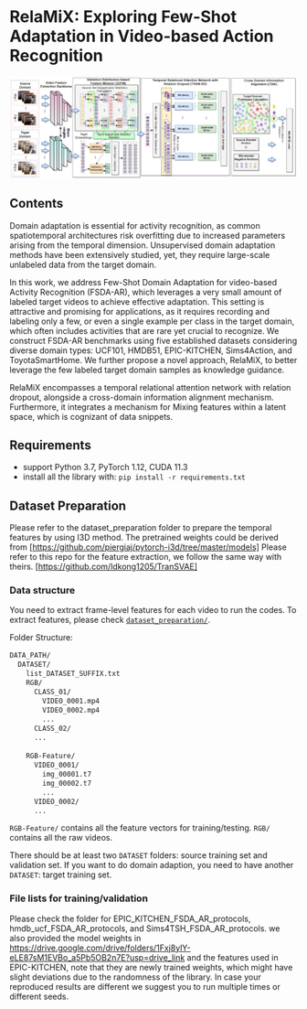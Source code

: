 # RelaMiX: Exploring Few-Shot Adaptation in Video-based Action Recognition
<img src="main.png" width="1080"/>

## Contents
Domain adaptation is essential for activity recognition, as common spatiotemporal architectures risk overfitting due to increased parameters arising from the temporal dimension. Unsupervised domain adaptation methods have been extensively studied, yet, they require large-scale unlabeled data from the target domain. 

In this work, we address Few-Shot Domain Adaptation for video-based Activity Recognition (FSDA-AR), which leverages a very small amount of labeled target videos to achieve effective adaptation. This setting is attractive and promising for applications, as it requires recording and labeling only a few, or even a single example per class in the target domain, which often includes activities that are rare yet crucial to recognize. We construct FSDA-AR benchmarks using five established datasets considering diverse domain types: UCF101, HMDB51, EPIC-KITCHEN, Sims4Action, and ToyotaSmartHome.  We further propose a novel approach, RelaMiX, to better leverage the few labeled target domain samples as knowledge guidance.

RelaMiX encompasses a temporal relational attention network with relation dropout, alongside a cross-domain information alignment mechanism. Furthermore, it integrates a mechanism for Mixing features within a latent space, which is cognizant of data snippets.
## Requirements
* support Python 3.7, PyTorch 1.12, CUDA 11.3
* install all the library with: `pip install -r requirements.txt`
## Dataset Preparation
Please refer to the dataset_preparation folder to prepare the temporal features by using I3D method.
The pretrained weights could be derived from [https://github.com/piergiaj/pytorch-i3d/tree/master/models]
Please refer to this repo for the feature extraction, we follow the same way with theirs. [https://github.com/ldkong1205/TranSVAE]
### Data structure
You need to extract frame-level features for each video to run the codes. To extract features, please check [`dataset_preparation/`](dataset_preparation/).

Folder Structure:
```
DATA_PATH/
  DATASET/
    list_DATASET_SUFFIX.txt
    RGB/
      CLASS_01/
        VIDEO_0001.mp4
        VIDEO_0002.mp4
        ...
      CLASS_02/
      ...

    RGB-Feature/
      VIDEO_0001/
        img_00001.t7
        img_00002.t7
        ...
      VIDEO_0002/
      ...
```
`RGB-Feature/` contains all the feature vectors for training/testing. `RGB/` contains all the raw videos.

There should be at least two `DATASET` folders: source training set  and validation set. If you want to do domain adaption, you need to have another `DATASET`: target training set.

### File lists for training/validation
Please check the folder for EPIC_KITCHEN_FSDA_AR_protocols, hmdb_ucf_FSDA_AR_protocols, and Sims4TSH_FSDA_AR_protocols.
we also provided the model weights in https://drive.google.com/drive/folders/1Fxj8ylY-eLE87sM1EVBo_a5Pb5OB2n7E?usp=drive_link and the features used in EPIC-KITCHEN, note that they are newly trained weights, which might have slight deviations due to the randomness of the library. In case your reproduced results are different we suggest you to run multiple times or different seeds.


